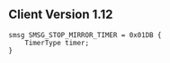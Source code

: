 ## Client Version 1.12

```rust,ignore
smsg SMSG_STOP_MIRROR_TIMER = 0x01DB {
    TimerType timer;    
}

```
